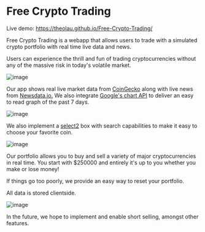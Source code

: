 # Free Crypto Trading

Live demo: https://theolau.github.io/Free-Crypto-Trading/

Free Crypto Trading is a webapp that allows users to trade with a simulated crypto portfolio with real time live data and news.

Users can experience the thrill and fun of trading cryptocurrencies without any of the massive risk in today's volatile market.

![image](https://user-images.githubusercontent.com/11801242/173714984-f3d86e7c-21b9-49f5-84fb-2f08a6e4944c.png)

Our app shows real live market data from [CoinGecko](https://www.coingecko.com/en/api) along with live news from [Newsdata.io.](https://newsdata.io/) We also integrate [Google's chart API](https://developers.google.com/chart) to deliver an easy to read graph of the past 7 days.

![image](https://user-images.githubusercontent.com/11801242/173716489-01c79177-d3b9-483e-9468-2b2f9756bd3c.png)

We also implement a [select2](https://select2.org/) box with search capabilities to make it easy to choose your favorite coin.

![image](https://user-images.githubusercontent.com/11801242/173715173-3692c71a-8842-4557-997f-e71ffe815689.png)

Our portfolio allows you to buy and sell a variety of major cryptocurrencies in real time. You start with $250000 and entirely it's up to you whether you make or lose money!

If things go too poorly, we provide an easy way to reset your portfolio.

All data is stored clientside.

![image](https://user-images.githubusercontent.com/11801242/173715691-30b488fb-492d-40c0-a1bf-12b2b92ee050.png)

In the future, we hope to implement and enable short selling, amongst other features.

